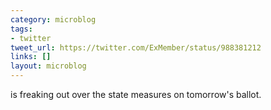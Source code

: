 ```yaml
---
category: microblog
tags:
- twitter
tweet_url: https://twitter.com/ExMember/status/988381212
links: []
layout: microblog
---
```

is freaking out over the state measures on tomorrow's ballot.
